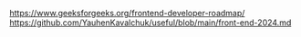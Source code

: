 https://www.geeksforgeeks.org/frontend-developer-roadmap/
https://github.com/YauhenKavalchuk/useful/blob/main/front-end-2024.md